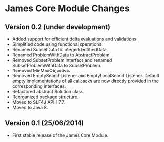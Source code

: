 James Core Module Changes
=========================


Version 0.2 (under development)
-------------------------------

 - Added support for efficient delta evaluations and validations.
 - Simplified code using functional operations.
 - Renamed SubsetData to IntegerIdentifiedData.
 - Renamed ProblemWithData to AbstractProblem.
 - Removed SubsetProblem interface and renamed SubsetProblemWithData to SubsetProblem.
 - Removed MinMaxObjective.
 - Removed EmptySearchListener and EmptyLocalSearchListener. Default empty implementations of all callbacks are now directly provided in the corresponding interfaces.
 - Refactored abstract Solution class.
 - Reorganized package structure.
 - Moved to SLF4J API 1.7.7.
 - Moved to Java 8.


Version 0.1 (25/06/2014)
------------------------

 - First stable release of the James Core Module.